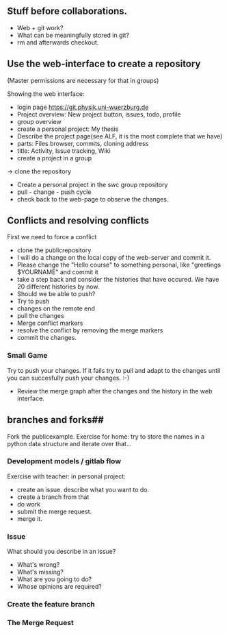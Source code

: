 ## Stuff before collaborations.
- Web + git work?
- What can be meaningfully stored in git?
- rm and afterwards checkout.

## Use the web-interface to create a repository ##
(Master permissions are necessary for that in groups)

Showing the web interface:
 - login page https://git.physik.uni-wuerzburg.de
 - Project overview: New project button, issues, todo, profile
 - group overview
 - create a personal project: My thesis
 - Describe the project page(see ALF, it is the most complete that we have)
 - parts: Files browser, commits, cloning address
 - title: Activity, Issue tracking, Wiki
 - create a project in a group

 -> clone the repository
- Create a personal project in the swc group repository 
- pull - change - push cycle
- check back to the web-page to observe the changes.

## Conflicts and resolving conflicts ##
First we need to force a conflict 
- clone the publicrepository
- I will do a change on the local copy of the web-server and commit it.
- Please change the "Hello course" to something personal, like "greetings $YOURNAME" and commit it
- take a step back and consider the histories that have occured. We have 20 different histories by now.
- Should we be able to push?
- Try to push
- changes on the remote end
- pull the changes
- Merge conflict markers
- resolve the conflict by removing the merge markers
- commit the changes.
### Small Game ###
Try to push your changes. If it fails try to pull and adapt to the changes until you can succesfully 
push your changes. 
:-)

- Review the merge graph after the changes and the history in the web interface.

## branches and forks##

Fork the publicexample.
Exercise for home: try to store the names in a python data structure and iterate over that...


### Development models / gitlab flow ###
Exercise with teacher:
in personal project:
- create an issue. describe what you want to do.
- create a branch from that
- do work
- submit the merge request.
- merge it.

### Issue ###
What should you describe in an issue?
- What's wrong?
- What's missing?
- What are you going to do?
- Whose opinions are required?


### Create the feature branch ###

### The Merge Request ###

